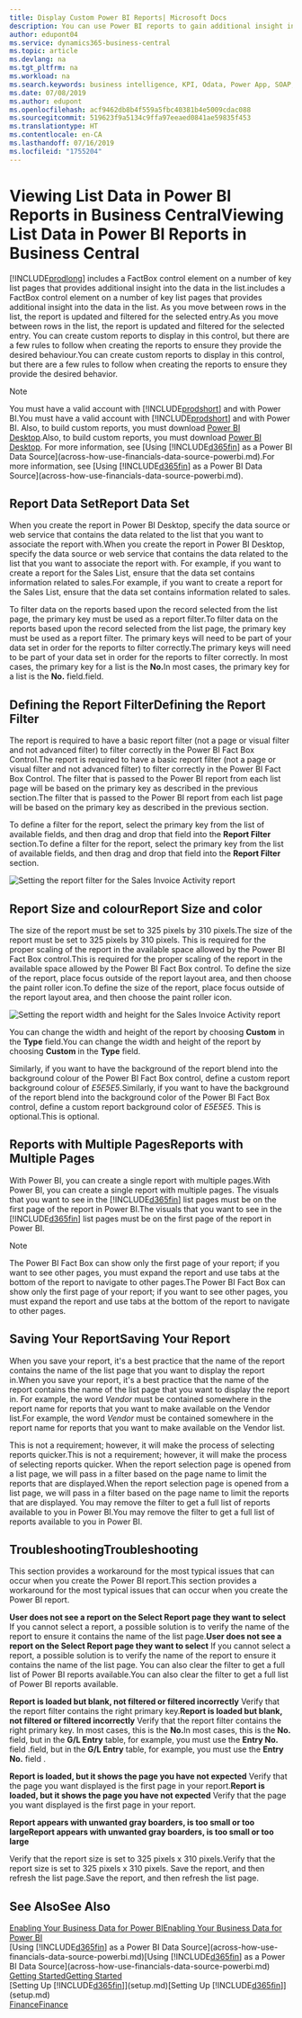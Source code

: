 ```yaml
---
title: Display Custom Power BI Reports| Microsoft Docs
description: You can use Power BI reports to gain additional insight into data in lists.
author: edupont04
ms.service: dynamics365-business-central
ms.topic: article
ms.devlang: na
ms.tgt_pltfrm: na
ms.workload: na
ms.search.keywords: business intelligence, KPI, Odata, Power App, SOAP, analysis
ms.date: 07/08/2019
ms.author: edupont
ms.openlocfilehash: acf9462db8b4f559a5fbc40381b4e5009cdac088
ms.sourcegitcommit: 519623f9a5134c9ffa97eeaed0841ae59835f453
ms.translationtype: HT
ms.contentlocale: en-CA
ms.lasthandoff: 07/16/2019
ms.locfileid: "1755204"
---
```

# <a name="viewing-list-data-in-power-bi-reports-in-business-central"></a><span data-ttu-id="23da4-103">Viewing List Data in Power BI Reports in Business Central</span><span class="sxs-lookup"><span data-stu-id="23da4-103">Viewing List Data in Power BI Reports in Business Central</span></span>

[!INCLUDE[prodlong](includes/prodlong.md)] <span data-ttu-id="23da4-104">includes a FactBox control element on a number of key list pages that provides additional insight into the data in the list.</span><span class="sxs-lookup"><span data-stu-id="23da4-104">includes a FactBox control element on a number of key list pages that provides additional insight into the data in the list.</span></span> <span data-ttu-id="23da4-105">As you move between rows in the list, the report is updated and filtered for the selected entry.</span><span class="sxs-lookup"><span data-stu-id="23da4-105">As you move between rows in the list, the report is updated and filtered for the selected entry.</span></span> <span data-ttu-id="23da4-106">You can create custom reports to display in this control, but there are a few rules to follow when creating the reports to ensure they provide the desired behaviour.</span><span class="sxs-lookup"><span data-stu-id="23da4-106">You can create custom reports to display in this control, but there are a few rules to follow when creating the reports to ensure they provide the desired behavior.</span></span>  

> [!NOTE]  
> <span data-ttu-id="23da4-107">You must have a valid account with [!INCLUDE[prodshort](includes/prodshort.md)] and with Power BI.</span><span class="sxs-lookup"><span data-stu-id="23da4-107">You must have a valid account with [!INCLUDE[prodshort](includes/prodshort.md)] and with Power BI.</span></span> <span data-ttu-id="23da4-108">Also, to build custom reports, you must download [Power BI Desktop](https://powerbi.microsoft.com/en-us/desktop/).</span><span class="sxs-lookup"><span data-stu-id="23da4-108">Also, to build custom reports, you must download [Power BI Desktop](https://powerbi.microsoft.com/en-us/desktop/).</span></span> <span data-ttu-id="23da4-109">For more information, see [Using [!INCLUDE[d365fin](includes/d365fin_md.md)] as a Power BI Data Source](across-how-use-financials-data-source-powerbi.md).</span><span class="sxs-lookup"><span data-stu-id="23da4-109">For more information, see [Using [!INCLUDE[d365fin](includes/d365fin_md.md)] as a Power BI Data Source](across-how-use-financials-data-source-powerbi.md).</span></span>  

## <a name="report-data-set"></a><span data-ttu-id="23da4-110">Report Data Set</span><span class="sxs-lookup"><span data-stu-id="23da4-110">Report Data Set</span></span>
<span data-ttu-id="23da4-111">When you create the report in Power BI Desktop, specify the data source or web service that contains the data related to the list that you want to associate the report with.</span><span class="sxs-lookup"><span data-stu-id="23da4-111">When you create the report in Power BI Desktop, specify the data source or web service that contains the data related to the list that you want to associate the report with.</span></span> <span data-ttu-id="23da4-112">For example, if you want to create a report for the Sales List, ensure that the data set contains information related to sales.</span><span class="sxs-lookup"><span data-stu-id="23da4-112">For example, if you want to create a report for the Sales List, ensure that the data set contains information related to sales.</span></span>  

<span data-ttu-id="23da4-113">To filter data on the reports based upon the record selected from the list page, the primary key must be used as a report filter.</span><span class="sxs-lookup"><span data-stu-id="23da4-113">To filter data on the reports based upon the record selected from the list page, the primary key must be used as a report filter.</span></span> <span data-ttu-id="23da4-114">The primary keys will need to be part of your data set in order for the reports to filter correctly.</span><span class="sxs-lookup"><span data-stu-id="23da4-114">The primary keys will need to be part of your data set in order for the reports to filter correctly.</span></span> <span data-ttu-id="23da4-115">In most cases, the primary key for a list is the **No.**</span><span class="sxs-lookup"><span data-stu-id="23da4-115">In most cases, the primary key for a list is the **No.**</span></span> <span data-ttu-id="23da4-116">field.</span><span class="sxs-lookup"><span data-stu-id="23da4-116">field.</span></span>  

## <a name="defining-the-report-filter"></a><span data-ttu-id="23da4-117">Defining the Report Filter</span><span class="sxs-lookup"><span data-stu-id="23da4-117">Defining the Report Filter</span></span>
<span data-ttu-id="23da4-118">The report is required to have a basic report filter (not a page or visual filter and not advanced filter) to filter correctly in the Power BI Fact Box Control.</span><span class="sxs-lookup"><span data-stu-id="23da4-118">The report is required to have a basic report filter (not a page or visual filter and not advanced filter) to filter correctly in the Power BI Fact Box Control.</span></span> <span data-ttu-id="23da4-119">The filter that is passed to the Power BI report from each list page will be based on the primary key as described in the previous section.</span><span class="sxs-lookup"><span data-stu-id="23da4-119">The filter that is passed to the Power BI report from each list page will be based on the primary key as described in the previous section.</span></span>  

<span data-ttu-id="23da4-120">To define a filter for the report, select the primary key from the list of available fields, and then drag and drop that field into the **Report Filter** section.</span><span class="sxs-lookup"><span data-stu-id="23da4-120">To define a filter for the report, select the primary key from the list of available fields, and then drag and drop that field into the **Report Filter** section.</span></span>  

![Setting the report filter for the Sales Invoice Activity report](./media/across-how-use-powerbi-reports-factbox/financials-powerbi-report-filter.png)

## <a name="report-size-and-color"></a><span data-ttu-id="23da4-122">Report Size and colour</span><span class="sxs-lookup"><span data-stu-id="23da4-122">Report Size and color</span></span>
<span data-ttu-id="23da4-123">The size of the report must be set to 325 pixels by 310 pixels.</span><span class="sxs-lookup"><span data-stu-id="23da4-123">The size of the report must be set to 325 pixels by 310 pixels.</span></span> <span data-ttu-id="23da4-124">This is required for the proper scaling of the report in the available space allowed by the Power BI Fact Box control.</span><span class="sxs-lookup"><span data-stu-id="23da4-124">This is required for the proper scaling of the report in the available space allowed by the Power BI Fact Box control.</span></span> <span data-ttu-id="23da4-125">To define the size of the report, place focus outside of the report layout area, and then choose the paint roller icon.</span><span class="sxs-lookup"><span data-stu-id="23da4-125">To define the size of the report, place focus outside of the report layout area, and then choose the paint roller icon.</span></span>

![Setting the report width and height for the Sales Invoice Activity report](./media/across-how-use-powerbi-reports-factbox/financials-powerbi-report-sizing.png)

<span data-ttu-id="23da4-127">You can change the width and height of the report by choosing **Custom** in the **Type** field.</span><span class="sxs-lookup"><span data-stu-id="23da4-127">You can change the width and height of the report by choosing **Custom** in the **Type** field.</span></span>

<span data-ttu-id="23da4-128">Similarly, if you want to have the background of the report blend into the background colour of the Power BI Fact Box control, define a custom report background colour of *E5E5E5*.</span><span class="sxs-lookup"><span data-stu-id="23da4-128">Similarly, if you want to have the background of the report blend into the background color of the Power BI Fact Box control, define a custom report background color of *E5E5E5*.</span></span> <span data-ttu-id="23da4-129">This is optional.</span><span class="sxs-lookup"><span data-stu-id="23da4-129">This is optional.</span></span>  

## <a name="reports-with-multiple-pages"></a><span data-ttu-id="23da4-130">Reports with Multiple Pages</span><span class="sxs-lookup"><span data-stu-id="23da4-130">Reports with Multiple Pages</span></span>
<span data-ttu-id="23da4-131">With Power BI, you can create a single report with multiple pages.</span><span class="sxs-lookup"><span data-stu-id="23da4-131">With Power BI, you can create a single report with multiple pages.</span></span> <span data-ttu-id="23da4-132">The visuals that you want to see in the [!INCLUDE[d365fin](includes/d365fin_md.md)] list pages must be on the first page of the report in Power BI.</span><span class="sxs-lookup"><span data-stu-id="23da4-132">The visuals that you want to see in the [!INCLUDE[d365fin](includes/d365fin_md.md)] list pages must be on the first page of the report in Power BI.</span></span>  

> [!NOTE]  
> <span data-ttu-id="23da4-133">The Power BI Fact Box can show only the first page of your report; if you want to see other pages, you must expand the report and use tabs at the bottom of the report to navigate to other pages.</span><span class="sxs-lookup"><span data-stu-id="23da4-133">The Power BI Fact Box can show only the first page of your report; if you want to see other pages, you must expand the report and use tabs at the bottom of the report to navigate to other pages.</span></span>  

## <a name="saving-your-report"></a><span data-ttu-id="23da4-134">Saving Your Report</span><span class="sxs-lookup"><span data-stu-id="23da4-134">Saving Your Report</span></span>

<span data-ttu-id="23da4-135">When you save your report, it's a best practice that the name of the report contains the name of the list page that you want to display the report in.</span><span class="sxs-lookup"><span data-stu-id="23da4-135">When you save your report, it's a best practice that the name of the report contains the name of the list page that you want to display the report in.</span></span> <span data-ttu-id="23da4-136">For example, the word *Vendor* must be contained somewhere in the report name for reports that you want to make available on the Vendor list.</span><span class="sxs-lookup"><span data-stu-id="23da4-136">For example, the word *Vendor* must be contained somewhere in the report name for reports that you want to make available on the Vendor list.</span></span>  

<span data-ttu-id="23da4-137">This is not a requirement; however, it will make the process of selecting reports quicker.</span><span class="sxs-lookup"><span data-stu-id="23da4-137">This is not a requirement; however, it will make the process of selecting reports quicker.</span></span> <span data-ttu-id="23da4-138">When the report selection page is opened from a list page, we will pass in a filter based on the page name to limit the reports that are displayed.</span><span class="sxs-lookup"><span data-stu-id="23da4-138">When the report selection page is opened from a list page, we will pass in a filter based on the page name to limit the reports that are displayed.</span></span>  <span data-ttu-id="23da4-139">You may remove the filter to get a full list of reports available to you in Power BI.</span><span class="sxs-lookup"><span data-stu-id="23da4-139">You may remove the filter to get a full list of reports available to you in Power BI.</span></span>  

## <a name="troubleshooting"></a><span data-ttu-id="23da4-140">Troubleshooting</span><span class="sxs-lookup"><span data-stu-id="23da4-140">Troubleshooting</span></span>
<span data-ttu-id="23da4-141">This section provides a workaround for the most typical issues that can occur when you create the Power BI report.</span><span class="sxs-lookup"><span data-stu-id="23da4-141">This section provides a workaround for the most typical issues that can occur when you create the Power BI report.</span></span>  

<span data-ttu-id="23da4-142">**User does not see a report on the Select Report page they want to select** If you cannot select a report, a possible solution is to verify the name of the report to ensure it contains the name of the list page.</span><span class="sxs-lookup"><span data-stu-id="23da4-142">**User does not see a report on the Select Report page they want to select** If you cannot select a report, a possible solution is to verify the name of the report to ensure it contains the name of the list page.</span></span> <span data-ttu-id="23da4-143">You can also clear the filter to get a full list of Power BI reports available.</span><span class="sxs-lookup"><span data-stu-id="23da4-143">You can also clear the filter to get a full list of Power BI reports available.</span></span>  

<span data-ttu-id="23da4-144">**Report is loaded but blank, not filtered or filtered incorrectly** Verify that the report filter contains the right primary key.</span><span class="sxs-lookup"><span data-stu-id="23da4-144">**Report is loaded but blank, not filtered or filtered incorrectly** Verify that the report filter contains the right primary key.</span></span> <span data-ttu-id="23da4-145">In most cases, this is the **No.**</span><span class="sxs-lookup"><span data-stu-id="23da4-145">In most cases, this is the **No.**</span></span> <span data-ttu-id="23da4-146">field, but in the **G/L Entry** table, for example, you must use the **Entry No.** field  .</span><span class="sxs-lookup"><span data-stu-id="23da4-146">field, but in the **G/L Entry** table, for example, you must use the **Entry No.** field  .</span></span>

<span data-ttu-id="23da4-147">**Report is loaded, but it shows the page you have not expected** Verify that the page you want displayed is the first page in your report.</span><span class="sxs-lookup"><span data-stu-id="23da4-147">**Report is loaded, but it shows the page you have not expected** Verify that the page you want displayed is the first page in your report.</span></span>  

<span data-ttu-id="23da4-148">**Report appears with unwanted gray boarders, is too small or too large**</span><span class="sxs-lookup"><span data-stu-id="23da4-148">**Report appears with unwanted gray boarders, is too small or too large**</span></span>

<span data-ttu-id="23da4-149">Verify that the report size is set to 325 pixels x 310 pixels.</span><span class="sxs-lookup"><span data-stu-id="23da4-149">Verify that the report size is set to 325 pixels x 310 pixels.</span></span> <span data-ttu-id="23da4-150">Save the report, and then refresh the list page.</span><span class="sxs-lookup"><span data-stu-id="23da4-150">Save the report, and then refresh the list page.</span></span>  

## <a name="see-also"></a><span data-ttu-id="23da4-151">See Also</span><span class="sxs-lookup"><span data-stu-id="23da4-151">See Also</span></span>

[<span data-ttu-id="23da4-152">Enabling Your Business Data for Power BI</span><span class="sxs-lookup"><span data-stu-id="23da4-152">Enabling Your Business Data for Power BI</span></span>](admin-powerbi.md)  
<span data-ttu-id="23da4-153">[Using [!INCLUDE[d365fin](includes/d365fin_md.md)] as a Power BI Data Source](across-how-use-financials-data-source-powerbi.md)</span><span class="sxs-lookup"><span data-stu-id="23da4-153">[Using [!INCLUDE[d365fin](includes/d365fin_md.md)] as a Power BI Data Source](across-how-use-financials-data-source-powerbi.md)</span></span>  
[<span data-ttu-id="23da4-154">Getting Started</span><span class="sxs-lookup"><span data-stu-id="23da4-154">Getting Started</span></span>](product-get-started.md)  
<span data-ttu-id="23da4-155">[Setting Up [!INCLUDE[d365fin](includes/d365fin_md.md)]](setup.md)</span><span class="sxs-lookup"><span data-stu-id="23da4-155">[Setting Up [!INCLUDE[d365fin](includes/d365fin_md.md)]](setup.md)</span></span>  
[<span data-ttu-id="23da4-156">Finance</span><span class="sxs-lookup"><span data-stu-id="23da4-156">Finance</span></span>](finance.md)  
